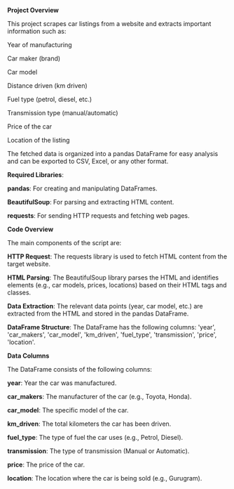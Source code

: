 **Project Overview**


This project scrapes car listings from a website and extracts important information such as:

Year of manufacturing

Car maker (brand)

Car model

Distance driven (km driven)

Fuel type (petrol, diesel, etc.)

Transmission type (manual/automatic)

Price of the car

Location of the listing

The fetched data is organized into a pandas DataFrame for easy analysis and can be exported to CSV, Excel, or any other format.


**Required Libraries**:

**pandas**: For creating and manipulating DataFrames.

**BeautifulSoup**: For parsing and extracting HTML content.

**requests**: For sending HTTP requests and fetching web pages.


**Code Overview**

The main components of the script are:

**HTTP Request**: The requests library is used to fetch HTML content from the target website.

**HTML Parsing**: The BeautifulSoup library parses the HTML and identifies elements (e.g., car models, prices, locations) based on their HTML tags and classes.

**Data Extraction**: The relevant data points (year, car model, etc.) are extracted from the HTML and stored in the pandas DataFrame.

**DataFrame Structure**: The DataFrame has the following columns: 'year', 'car_makers', 'car_model', 'km_driven', 'fuel_type', 'transmission', 'price', 'location'.


**Data Columns**

The DataFrame consists of the following columns:

**year**: Year the car was manufactured.

**car_makers**: The manufacturer of the car (e.g., Toyota, Honda).

**car_model**: The specific model of the car.

**km_driven**: The total kilometers the car has been driven.

**fuel_type**: The type of fuel the car uses (e.g., Petrol, Diesel).

**transmission**: The type of transmission (Manual or Automatic).

**price**: The price of the car.

**location**: The location where the car is being sold (e.g., Gurugram).
